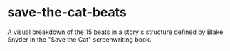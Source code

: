 # save-the-cat-beats
A visual breakdown of the 15 beats in a story's structure defined by Blake Snyder in the "Save the Cat" screenwriting book.
